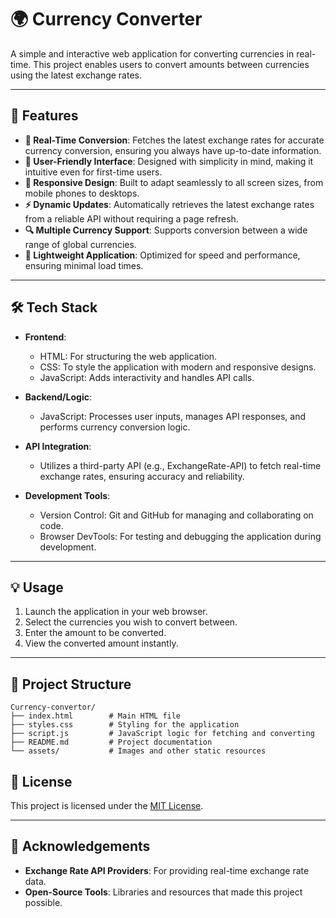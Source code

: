 # 🌍 Currency Converter

A simple and interactive web application for converting currencies in real-time. This project enables users to convert amounts between currencies using the latest exchange rates.

---

## 🚀 Features

- **🔄 Real-Time Conversion**: Fetches the latest exchange rates for accurate currency conversion, ensuring you always have up-to-date information.
- **🎨 User-Friendly Interface**: Designed with simplicity in mind, making it intuitive even for first-time users.
- **📱 Responsive Design**: Built to adapt seamlessly to all screen sizes, from mobile phones to desktops.
- **⚡ Dynamic Updates**: Automatically retrieves the latest exchange rates from a reliable API without requiring a page refresh.
- **🔍 Multiple Currency Support**: Supports conversion between a wide range of global currencies.
- **💾 Lightweight Application**: Optimized for speed and performance, ensuring minimal load times.

---

## 🛠️ Tech Stack

- **Frontend**:
  - HTML: For structuring the web application.
  - CSS: To style the application with modern and responsive designs.
  - JavaScript: Adds interactivity and handles API calls.

- **Backend/Logic**:
  - JavaScript: Processes user inputs, manages API responses, and performs currency conversion logic.

- **API Integration**:
  - Utilizes a third-party API (e.g., ExchangeRate-API) to fetch real-time exchange rates, ensuring accuracy and reliability.

- **Development Tools**:
  - Version Control: Git and GitHub for managing and collaborating on code.
  - Browser DevTools: For testing and debugging the application during development.

---

## 💡 Usage

1. Launch the application in your web browser.
2. Select the currencies you wish to convert between.
3. Enter the amount to be converted.
4. View the converted amount instantly.

---

## 📂 Project Structure

```
Currency-convertor/
├── index.html        # Main HTML file
├── styles.css        # Styling for the application
├── script.js         # JavaScript logic for fetching and converting
├── README.md         # Project documentation
└── assets/           # Images and other static resources
```

## 📜 License

This project is licensed under the [MIT License](LICENSE).

---

## 🙌 Acknowledgements

- **Exchange Rate API Providers**: For providing real-time exchange rate data.
- **Open-Source Tools**: Libraries and resources that made this project possible.
